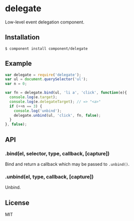 
# delegate

  Low-level event delegation component.

## Installation

    $ component install component/delegate

## Example

```js
var delegate = require('delegate');
var ul = document.querySelector('ul');
var n = 0;

var fn = delegate.bind(ul, 'li a', 'click', function(e){
  console.log(e.target);
  console.log(e.delegateTarget); // => "<a>"
  if (++n == 3) {
    console.log('unbind');
    delegate.unbind(ul, 'click', fn, false);
  }
}, false);
```

## API

### .bind(el, selector, type, callback, [capture])

  Bind and return a callback which may be passed to `.unbind()`.

### .unbind(el, type, callback, [capture])

  Unbind.

## License

  MIT
